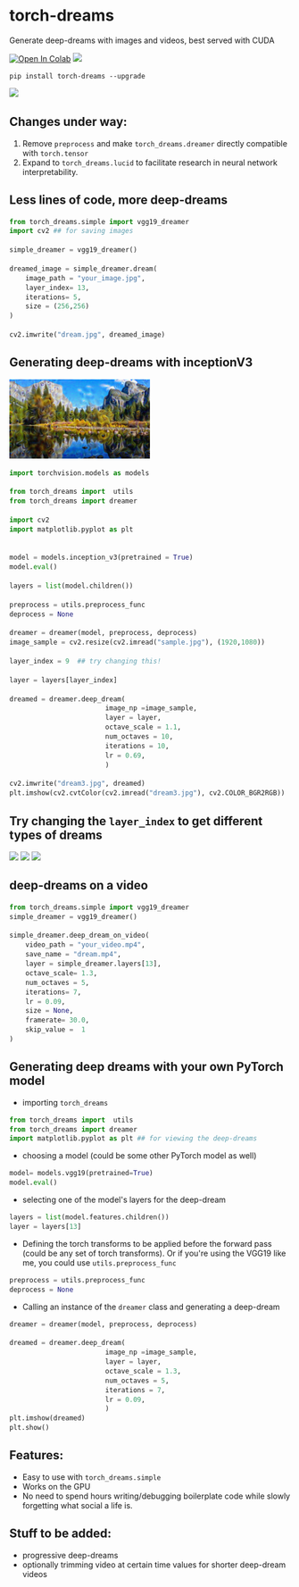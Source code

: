 # torch-dreams
Generate deep-dreams with images and videos, best served with CUDA


[![Open In Colab](https://colab.research.google.com/assets/colab-badge.svg)](https://colab.research.google.com/github/Mayukhdeb/torch-dreams/blob/master/notebooks/torch_dreams_examples.ipynb)
[![](https://img.shields.io/github/last-commit/mayukhdeb/torch-dreams)](https://github.com/mayukhdeb/torch-dreams/commits/master)
```
pip install torch-dreams --upgrade
```

<img src = "https://raw.githubusercontent.com/Mayukhdeb/torch-dreams/master/images/tiger_dream.png">
<!--
<code><img src = "https://raw.githubusercontent.com/Mayukhdeb/torch-dreams/master/images/island_deep_dream.gif" width = "45%"></code>
<code><img src = "https://raw.githubusercontent.com/Mayukhdeb/torch-dreams/master/images/tiger_cover.gif" width = "45%"></code>
-->

## Changes under way:
1. Remove `preprocess` and make `torch_dreams.dreamer` directly compatible with `torch.tensor`
2. Expand to `torch_dreams.lucid` to facilitate research in neural network interpretability.

## Less lines of code, more deep-dreams

```python
from torch_dreams.simple import vgg19_dreamer
import cv2 ## for saving images

simple_dreamer = vgg19_dreamer()

dreamed_image = simple_dreamer.dream(
    image_path = "your_image.jpg",
    layer_index= 13,
    iterations= 5,
    size = (256,256)
)

cv2.imwrite("dream.jpg", dreamed_image)
```

## Generating deep-dreams with inceptionV3
<img src = "images/inception_dream.jpg" width = "50%">

```python
import torchvision.models as models

from torch_dreams import  utils
from torch_dreams import dreamer

import cv2 
import matplotlib.pyplot as plt


model = models.inception_v3(pretrained = True)
model.eval()

layers = list(model.children())

preprocess = utils.preprocess_func
deprocess = None

dreamer = dreamer(model, preprocess, deprocess)
image_sample = cv2.resize(cv2.imread("sample.jpg"), (1920,1080))

layer_index = 9  ## try changing this!

layer = layers[layer_index]

dreamed = dreamer.deep_dream(
                        image_np =image_sample, 
                        layer = layer, 
                        octave_scale = 1.1, 
                        num_octaves = 10, 
                        iterations = 10, 
                        lr = 0.69,
                        )

cv2.imwrite("dream3.jpg", dreamed)
plt.imshow(cv2.cvtColor(cv2.imread("dream3.jpg"), cv2.COLOR_BGR2RGB))
```

## Try changing the `layer_index` to get different types of dreams 
<code><img width="31%" src="https://github.com/Mayukhdeb/torch-dreams/blob/master/images/torch_dream_tiger_layer_15.gif?raw=true"></code>
<code><img width="31%" src="https://github.com/Mayukhdeb/torch-dreams/blob/master/images/torch_dream_tiger_layer_20.gif?raw=true"></code>
<code><img width="31%" src="https://github.com/Mayukhdeb/torch-dreams/blob/master/images/torch_dream_tiger_layer_27.gif?raw=true"></code>

## deep-dreams on a video

```python
from torch_dreams.simple import vgg19_dreamer
simple_dreamer = vgg19_dreamer()

simple_dreamer.deep_dream_on_video(
    video_path = "your_video.mp4",
    save_name = "dream.mp4",
    layer = simple_dreamer.layers[13],
    octave_scale= 1.3,
    num_octaves = 5,
    iterations= 7,
    lr = 0.09,
    size = None, 
    framerate= 30.0,
    skip_value =  1
)

```
## Generating deep dreams with your own PyTorch model

* importing `torch_dreams`
```python
from torch_dreams import  utils
from torch_dreams import dreamer
import matplotlib.pyplot as plt ## for viewing the deep-dreams
```
* choosing a model (could be some other PyTorch model as well)
```python
model= models.vgg19(pretrained=True)
model.eval()
```
* selecting one of the model's layers for the deep-dream

```python
layers = list(model.features.children())
layer = layers[13]
```

* Defining the torch transforms to be applied before the forward pass  (could be any set of torch transforms). Or if you're using the VGG19 like me, you could use `utils.preprocess_func` 

```python
preprocess = utils.preprocess_func
deprocess = None
```
* Calling an instance of the `dreamer` class and generating a deep-dream

```python
dreamer = dreamer(model, preprocess, deprocess)

dreamed = dreamer.deep_dream(
                        image_np =image_sample, 
                        layer = layer, 
                        octave_scale = 1.3, 
                        num_octaves = 5, 
                        iterations = 7, 
                        lr = 0.09,
                        )
plt.imshow(dreamed)
plt.show()                        
```
## Features:
* Easy to use with `torch_dreams.simple`
* Works on the GPU
* No need to spend hours writing/debugging boilerplate code while slowly forgetting what social a life is.

## Stuff to be added:
* progressive deep-dreams
* optionally trimming video at certain time values for shorter deep-dream videos
